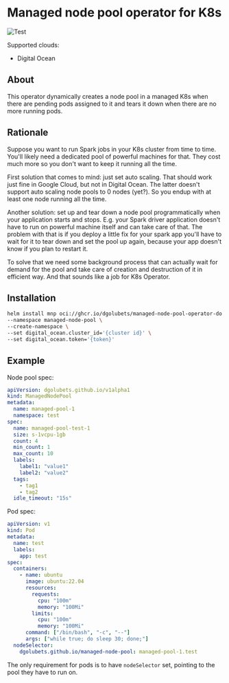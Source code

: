 # Managed node pool operator for K8s

![Test](https://github.com/DGolubets/k8s-managed-node-pool/actions/workflows/test.yaml/badge.svg)

Supported clouds:

- Digital Ocean

## About

This operator dynamically creates a node pool in a managed K8s when there are pending pods assigned to it and tears it down when there are no more running pods.

## Rationale

Suppose you want to run Spark jobs in your K8s cluster from time to time.
You'll likely need a dedicated pool of powerful machines for that.
They cost much more so you don't want to keep it running all the time.

First solution that comes to mind: just set auto scaling.
That should work just fine in Google Cloud, but not in Digital Ocean.
The latter doesn't support auto scaling node pools to 0 nodes (yet?).
So you endup with at least one node running all the time.

Another solution: set up and tear down a node pool programmatically when your application starts and stops.
E.g. your Spark driver application doesn't have to run on powerful machine itself and can take care of that.
The problem with that is if you deploy a little fix for your spark app you'll have to wait for it to tear down and set the pool up again, because your app doesn't know if you plan to restart it.

To solve that we need some background process that can actually wait for demand for the pool and take care of creation and destruction of it in efficient way.
And that sounds like a job for K8s Operator.

## Installation

```bash
helm install mnp oci://ghcr.io/dgolubets/managed-node-pool-operator-do \
--namespace managed-node-pool \
--create-namespace \
--set digital_ocean.cluster_id='{cluster id}' \
--set digital_ocean.token='{token}'
```

## Example

Node pool spec:

```yaml
apiVersion: dgolubets.github.io/v1alpha1
kind: ManagedNodePool
metadata:
  name: managed-pool-1
  namespace: test
spec:
  name: managed-pool-test-1
  size: s-1vcpu-1gb
  count: 4
  min_count: 1
  max_count: 10
  labels:
    label1: "value1"
    label2: "value2"
  tags:
    - tag1
    - tag2
  idle_timeout: "15s"
```

Pod spec:

```yaml
apiVersion: v1
kind: Pod
metadata:
  name: test
  labels:
    app: test
spec:
  containers:
    - name: ubuntu
      image: ubuntu:22.04
      resources:
        requests:
          cpu: "100m"
          memory: "100Mi"
        limits:
          cpu: "100m"
          memory: "100Mi"
      command: ["/bin/bash", "-c", "--"]
      args: ["while true; do sleep 30; done;"]
  nodeSelector:
    dgolubets.github.io/managed-node-pool: managed-pool-1.test
```

The only requirement for pods is to have `nodeSelector` set, pointing to the pool they have to run on.
